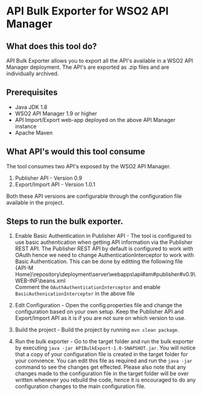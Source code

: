# API Bulk Exporter for WSO2 API Manager

## What does this tool do?
API Bulk Exporter allows you to export all the API's available in a WSO2 API Manager deployment. The API's are exported as .zip files and are individually archived. 

## Prerequisites
* Java JDK 1.8
* WSO2 API Manager 1.9 or higher <br/>
* API Import/Export web-app deployed on the above API Manager instance <br/>
* Apache Maven 


## What API's would this tool consume
The tool consumes two API's exposed by the WSO2 API Manager.<br />
1. Publisher API - Version 0.9 <br />
2. Export/Import API - Version 1.0.1

Both these API versions are configurable through the configuration file available in the project.

## Steps to run the bulk exporter.
1. Enable Basic Authentication in Publisher API - The tool is configured to use basic authentication when getting API information via the Publisher REST API. The Publisher REST API by default is configured to work with OAuth hence we need to change AuthenticationInterceptor to work with Basic Authentication. This can be done by editting the following file <br />
  {API-M Home}\repository\deployment\server\webapps\api#am#publisher#v0.9\WEB-INF\beans.xml <br />
Comment the `OAuthAuthenticationInterceptor` and enable `BasicAuthenicationInterceptor` in the above file <br />

2. Edit Configuration - Open the config.properties file and change the configuration based on your own setup. Keep the Publisher API and Export/Import API as it is if you are not sure on which version to use. <br/>

3. Build the project - Build the project by running `mvn clean package`. <br />

4. Run the bulk exporter - Go to the target folder and run the bulk exporter by executing `java -jar APIBulkExport-1.0-SNAPSHOT.jar`. You will notice that a copy of your configuration file is created in the target folder for your convience. You can edit this file as required and run the `java -jar` command to see the changes get effected. Please also note that any changes made to the configuration file in the target folder will be over written whenever you rebuild the code, hence it is encouraged to do any configuration changes to the main configuration file.
 


